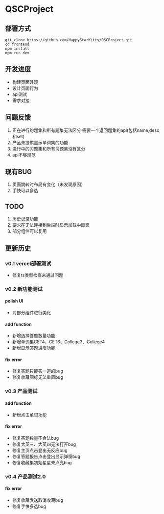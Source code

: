 # QSCProject

## 部署方式

```
git clone https://github.com/HappyStarKitty/QSCProject.git
cd frontend
npm install
npm run dev
```

## 开发进度

-  构建页面外观
-  设计页面行为
-  api测试
-  需求对接

## 问题反馈

1. 正在进行的题集和所有题集无法区分
需要一个返回题集的api(包括name,desc和set)
2. 产品未提供显示单词集的功能
3. 进行中的习题集和所有习题集没有区分
4. api不够规范

## 现有BUG

1. 页面跳转时布局有变化（未发现原因）
3. 手快可以多选

## TODO

1. 历史记录功能
6. 要求在无法连接到后端时显示加载中画面
3. 部分组件可以复用

## 更新历史

### v0.1 vercel部署测试

- 修复ts类型检查未通过问题

### v0.2 新功能测试

#### polish UI

- 对部分组件进行美化

#### add function

- 新增选择答题数量功能
- 新增单词集CET4、CET6、College3、College4
- 新增显示答题进度功能

#### fix error

- 修复答题只能答一道的bug
- 修复收藏图标无法重置bug

### v0.3 产品测试

#### add function

- 新增点击单词功能

#### fix error

- 修复答题数量不合法bug
- 修复大英三、大英四无法打开bug
- 修复主页点击登出无反应bug
- 修复答题报告点击登出显示弹窗bug
- 修复收藏集初始星星未点亮bug

### v0.4 产品测试2.0

#### fix error

- 修复收藏发送取消收藏bug
- 修复手快多选bug



